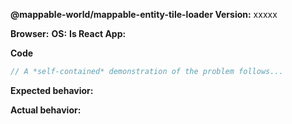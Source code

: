 <!-- BUGS: Please use this template -->
<!-- QUESTIONS: This is not a general support forum! Ask Qs at http://stackoverflow.com/questions/tagged/@mappable-world/mappable-entity-tile-loader -->

**@mappable-world/mappable-entity-tile-loader Version:**  xxxxx

**Browser:**  <!-- Chrome/IE/Safary/FF -->
**OS:**  <!-- Windows/Mac/Linux -->
**Is React App:**  <!-- True/False -->

**Code**

```js
// A *self-contained* demonstration of the problem follows...
```

**Expected behavior:**

**Actual behavior:**
